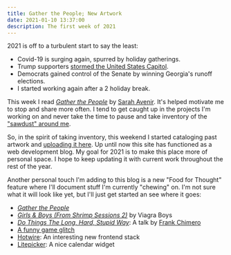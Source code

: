 ```yaml
---
title: Gather the People; New Artwork
date: 2021-01-10 13:37:00
description: The first week of 2021
---
```


2021 is off to a turbulent start to say the least:

 * Covid-19 is surging again, spurred by holiday gatherings.
 * Trump supporters [stormed the United States Capitol](https://en.wikipedia.org/wiki/2021_storming_of_the_United_States_Capitol).
 * Democrats gained control of the Senate by winning Georgia's runoff elections.
 * I started working again after a 2 holiday break.

This week I read [_Gather the People_](https://gatherthepeople.com) by [Sarah Avenir](https://twitter.com/sarahavenir). It's helped motivate me to stop and share more often. I tend to get caught up in the projects I'm working on and never take the time to pause and take inventory of the ["sawdust" around me](https://signalvnoise.com/posts/1620-sell-your-by-products).

So, in the spirit of taking inventory, this weekend I started cataloging past artwork and [uploading it here](/pictures). Up until now this site has functioned as a web development blog. My goal for 2021 is to make this place more of personal space. I hope to keep updating it with current work throughout the rest of the year.

Another personal touch I'm adding to this blog is a new "Food for Thought" feature where I'll document stuff I'm currently "chewing" on. I'm not sure what it will look like yet, but I'll just get started an see where it goes:

 * [_Gather the People_](https://gatherthepeople.com)
 * [_Girls & Boys (From Shrimp Sessions 2)_](https://www.youtube.com/watch?app=desktop&v=sHSLWOh3lJg) by Viagra Boys
 * [_Do Things The Long, Hard, Stupid Way_](https://vimeo.com/59384516): A talk by [Frank Chimero](https://twitter.com/frank_chimero)
 * [A funny game glitch](https://youtu.be/CxUrZFAPdiU)
 * [Hotwire](https://turbo.hotwire.dev): An interesting new frontend stack
 * [Litepicker](https://wakirin.github.io/Litepicker): A nice calendar widget
